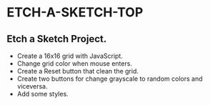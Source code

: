# ETCH-A-SKETCH-TOP

## Etch a Sketch Project.
- Create a 16x16 grid with JavaScript.
- Change grid color when mouse enters.
- Create a Reset button that clean the grid.
- Create two buttons for change grayscale to random colors and viceversa.
- Add some styles.